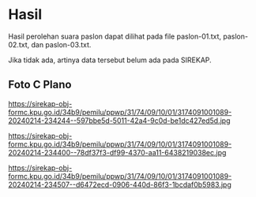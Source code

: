 # Hasil

Hasil perolehan suara paslon dapat dilihat pada file paslon-01.txt, paslon-02.txt, dan paslon-03.txt.

Jika tidak ada, artinya data tersebut belum ada pada SIREKAP.

## Foto C Plano

https://sirekap-obj-formc.kpu.go.id/34b9/pemilu/ppwp/31/74/09/10/01/3174091001089-20240214-234244--597bbe5d-5011-42a4-9c0d-be1dc427ed5d.jpg

https://sirekap-obj-formc.kpu.go.id/34b9/pemilu/ppwp/31/74/09/10/01/3174091001089-20240214-234400--78df37f3-df99-4370-aa11-6438219038ec.jpg

https://sirekap-obj-formc.kpu.go.id/34b9/pemilu/ppwp/31/74/09/10/01/3174091001089-20240214-234507--d6472ecd-0906-440d-86f3-1bcdaf0b5983.jpg
